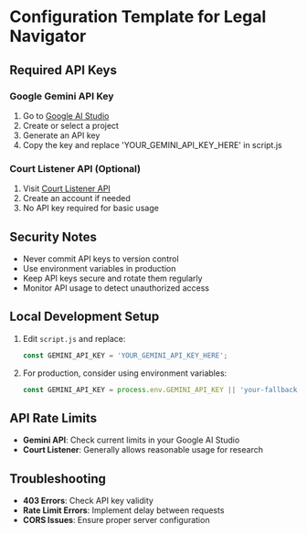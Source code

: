 # Configuration Template for Legal Navigator

## Required API Keys

### Google Gemini API Key
1. Go to [Google AI Studio](https://makersuite.google.com/app/apikey)
2. Create or select a project
3. Generate an API key
4. Copy the key and replace 'YOUR_GEMINI_API_KEY_HERE' in script.js

### Court Listener API (Optional)
1. Visit [Court Listener API](https://www.courtlistener.com/api/)
2. Create an account if needed
3. No API key required for basic usage

## Security Notes

- Never commit API keys to version control
- Use environment variables in production
- Keep API keys secure and rotate them regularly
- Monitor API usage to detect unauthorized access

## Local Development Setup

1. Edit `script.js` and replace:
   ```javascript
   const GEMINI_API_KEY = 'YOUR_GEMINI_API_KEY_HERE';
   ```

2. For production, consider using environment variables:
   ```javascript
   const GEMINI_API_KEY = process.env.GEMINI_API_KEY || 'your-fallback-key';
   ```

## API Rate Limits

- **Gemini API**: Check current limits in your Google AI Studio
- **Court Listener**: Generally allows reasonable usage for research

## Troubleshooting

- **403 Errors**: Check API key validity
- **Rate Limit Errors**: Implement delay between requests
- **CORS Issues**: Ensure proper server configuration